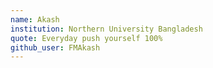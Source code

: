 ```yaml
---
name: Akash 
institution: Northern University Bangladesh 
quote: Everyday push yourself 100% 
github_user: FMAkash
---
```

